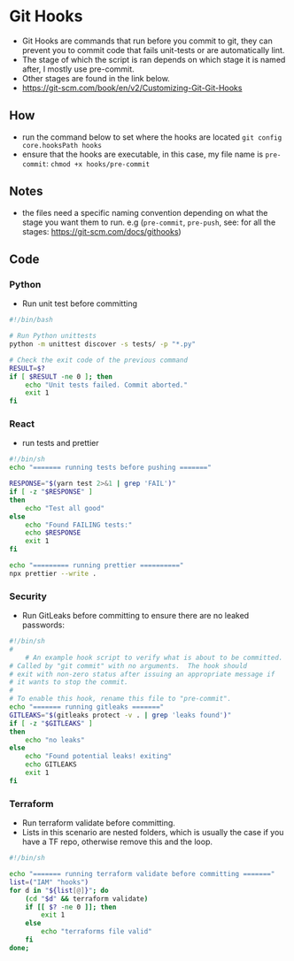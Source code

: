 # Git Hooks
- Git Hooks are commands that run before you commit to git, they can prevent you to commit code that fails unit-tests or are automatically lint.
- The stage of which the script is ran depends on which stage it is named after, I mostly use pre-commit. 
- Other stages are found in the link below.
- https://git-scm.com/book/en/v2/Customizing-Git-Git-Hooks


## How
- run the command below to set where the hooks are located
`git config core.hooksPath hooks`
- ensure that the hooks are executable, in this case, my file name is `pre-commit`:
`chmod +x hooks/pre-commit` 


## Notes
- the files need a specific naming convention depending on what the stage you want them to run. e.g (`pre-commit`, `pre-push`, see: for all the stages: https://git-scm.com/docs/githooks)

## Code
### Python
- Run unit test before committing
```bash
#!/bin/bash

# Run Python unittests
python -m unittest discover -s tests/ -p "*.py"

# Check the exit code of the previous command
RESULT=$?
if [ $RESULT -ne 0 ]; then
    echo "Unit tests failed. Commit aborted."
    exit 1
fi
```
### React
- run tests and prettier
```bash
#!/bin/sh
echo "======= running tests before pushing ======="

RESPONSE="$(yarn test 2>&1 | grep 'FAIL')"
if [ -z "$RESPONSE" ]
then
	echo "Test all good"
else
	echo "Found FAILING tests:"
	echo $RESPONSE
	exit 1
fi

echo "========= running prettier =========="
npx prettier --write .
```

### Security
- Run GitLeaks before committing to ensure there are no leaked passwords:
```bash
#!/bin/sh
#
    # An example hook script to verify what is about to be committed.
# Called by "git commit" with no arguments.  The hook should
# exit with non-zero status after issuing an appropriate message if
# it wants to stop the commit.
#
# To enable this hook, rename this file to "pre-commit".
echo "======= running gitleaks ======="
GITLEAKS="$(gitleaks protect -v . | grep 'leaks found')"
if [ -z "$GITLEAKS" ]
then
	echo "no leaks"
else
	echo "Found potential leaks! exiting"
	echo GITLEAKS
	exit 1
fi
```
### Terraform
- Run terraform validate before committing.
- Lists in this scenario are nested folders, which is usually the case if you have a TF repo, otherwise remove this and the loop.
```bash
#!/bin/sh

echo "======= running terraform validate before committing ======="
list=("IAM" "hooks")
for d in "${list[@]}"; do
    (cd "$d" && terraform validate)
    if [[ $? -ne 0 ]]; then
        exit 1
    else
        echo "terraforms file valid"
    fi
done;
```
